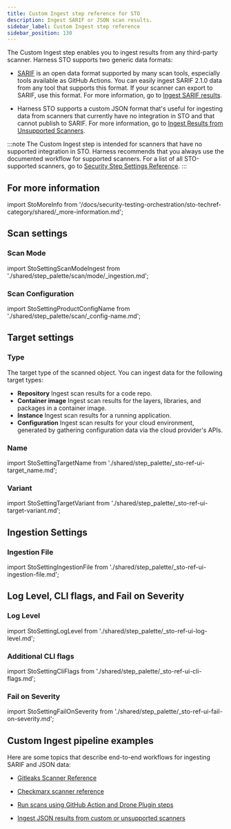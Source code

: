 ```yaml
---
title: Custom Ingest step reference for STO
description: Ingest SARIF or JSON scan results.
sidebar_label: Custom Ingest step reference
sidebar_position: 130
---
```


The Custom Ingest step enables you to ingest results from any third-party scanner. Harness STO supports two generic data formats:

- [SARIF](https://docs.oasis-open.org/sarif/sarif/v2.1.0/sarif-v2.1.0.html) is an open data format supported by many scan tools, especially tools available as GitHub Actions. You can easily ingest SARIF 2.1.0 data from any tool that supports this format. If your scanner can export to SARIF, use this format. For more information, go to [Ingest SARIF results](/docs/security-testing-orchestration/use-sto/orchestrate-and-ingest/ingest-sarif-data).

- Harness STO supports a custom JSON format that's useful for ingesting data from scanners that currently have no integration in STO and that cannot publish to SARIF. For more information, go to [Ingest Results from Unsupported Scanners](/docs/security-testing-orchestration/use-sto/orchestrate-and-ingest/ingesting-issues-from-other-scanners.md).  

:::note
The Custom Ingest step is intended for scanners that have no supported integration in STO. Harness recommends that you always use the documented workflow for supported scanners. For a list of all STO-supported scanners, go to [Security Step Settings Reference](/docs/security-testing-orchestration/sto-techref-category/security-step-settings-reference.md).
:::

## For more information


import StoMoreInfo from '/docs/security-testing-orchestration/sto-techref-category/shared/_more-information.md';


<StoMoreInfo />

## Scan settings

### Scan Mode


import StoSettingScanModeIngest from './shared/step_palette/scan/mode/_ingestion.md';



<StoSettingScanModeIngest />

<!-- ---------------------------------------------------------------------------- -->

<a name="scan-config"></a>

### Scan Configuration


import StoSettingProductConfigName from './shared/step_palette/scan/_config-name.md';


<StoSettingProductConfigName />


## Target settings


### Type

<!-- Will update the Type description in all ref topics when these updated descriptions get reviewed/approved -->

The target type of the scanned object. You can ingest data for the following target types:

* **Repository** Ingest scan results for a code repo. 
* **Container image** Ingest scan results for the layers, libraries, and packages in a container image.
* **Instance** Ingest scan results for a running application.
* **Configuration** Ingest scan results for your cloud environment, generated by gathering configuration data via the cloud provider's APIs. 


<!-- ---------------------------------------------------------------------------- -->

<a name="target-name"></a>

### Name 

import StoSettingTargetName from './shared/step_palette/_sto-ref-ui-target_name.md';

<StoSettingTargetName />


<!-- ---------------------------------------------------------------------------- -->

<a name="target-variant"></a>

### Variant


import StoSettingTargetVariant from './shared/step_palette/_sto-ref-ui-target-variant.md';


<StoSettingTargetVariant  />


<!-- ---------------------------------------------------------------------------- -->

<!-- a name="target-workspace"></a>

### Workspace (_repository_)


import StoSettingTargetWorkspace from './shared/step_palette/_sto-ref-ui-target-workspace.md';


<StoSettingTargetWorkspace  / -->

<!-- ============================================================================= -->



## Ingestion Settings


### Ingestion File


import StoSettingIngestionFile from './shared/step_palette/_sto-ref-ui-ingestion-file.md';


<StoSettingIngestionFile  />



## Log Level, CLI flags, and Fail on Severity


<a name="log-level"></a>

### Log Level


import StoSettingLogLevel from './shared/step_palette/_sto-ref-ui-log-level.md';


<StoSettingLogLevel />


<!-- ============================================================================= -->
<a name="cli-flags"></a>

### Additional CLI flags


import StoSettingCliFlags from './shared/step_palette/_sto-ref-ui-cli-flags.md';


<StoSettingCliFlags />

<!-- ============================================================================= -->
<a name="fail-on-severity"></a>

### Fail on Severity



import StoSettingFailOnSeverity from './shared/step_palette/_sto-ref-ui-fail-on-severity.md';

<StoSettingFailOnSeverity />

## Custom Ingest pipeline examples 

Here are some topics that describe end-to-end workflows for ingesting SARIF and JSON data:

- [Gitleaks Scanner Reference](/docs/security-testing-orchestration/sto-techref-category/gitleaks-scanner-reference)

- [Checkmarx scanner reference](/docs/security-testing-orchestration/sto-techref-category/checkmarx-scanner-reference)

- [Run scans using GitHub Action and Drone Plugin steps](/docs/security-testing-orchestration/use-sto/orchestrate-and-ingest/run-scans-using-github-actions)

- [Ingest JSON results from custom or unsupported scanners](/docs/security-testing-orchestration/use-sto/orchestrate-and-ingest/ingesting-issues-from-other-scanners)
